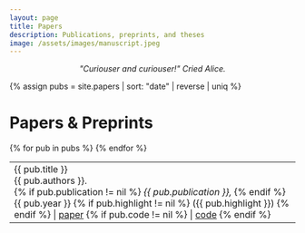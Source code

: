 ```yaml
---
layout: page
title: Papers
description: Publications, preprints, and theses
image: /assets/images/manuscript.jpeg
---
```



<div class='papers'>
  <p style="text-align: center">
    <em>"Curiouser and curiouser!" Cried Alice.</em>
  </p>

  {% assign pubs = site.papers | sort: "date" | reverse | uniq %}


  
  <h1>Papers & Preprints </h1>
  <table class='papers-table'>
  {% for pub in pubs %}
  <tr>
  <td>
   <div class="pubtitle">{{ pub.title }}</div> 
    <div class="pubauthors">{{ pub.authors }}.</div>
    {% if pub.publication != nil %}
      <em>{{ pub.publication }}, </em> 
    {% endif %}
    {{ pub.year }} 
    {% if pub.highlight != nil %} <span id='highlight'>({{ pub.highlight }})</span> {% endif %}
    | 
    <a href='{{ pub.link }}'>paper</a>
    {% if pub.code != nil %} 
       | <a href='{{ pub.code }}'>code</a>
    {% endif %}
  </td> 
  <!-- <td>
    <div class="pubinfo">
        {{ pub.year }}
        <small id='highlight'>{% if pub.highlight != nil %} <br> {{ pub.highlight }}{% endif %}</small>
    </div>
  </td> -->
  </tr>
  {% endfor %}
  </table> 

  
<!-- {% capture markdown_content %}
# Software 

Aside from the code associated with the papers above, here are some packages that I maintain. 

<span style="color: black; font-weight: bold">testing-by-betting</span>: A python package which implements various methods for sequential, nonparametric hypothesis testing using various tools from game-theoretic probability and statistics. [[github]()] [[pypi]()]

<span style="color: black; font-weight: bold">xbounds</span>: A lightweight python package for Extreme Bounds Analysis. Computes both Leamer and Sala-i-Martin robustness criteria. Handles fixed-effects and multiprocessing. [[github]()] [[pypi]()]

{% endcapture %}
{{ markdown_content | markdownify }} -->




